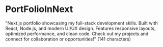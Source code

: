 # PortFolioInNext
"Next.js portfolio showcasing my full-stack development skills. Built with React, Node.js, and modern UI/UX design. Features responsive layouts, optimized performance, and clean code. Check out my projects and connect for collaboration or opportunities!"  (141 characters)
